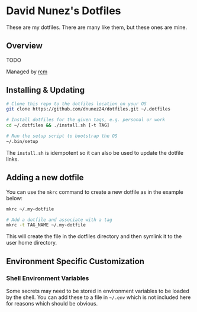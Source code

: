 # David Nunez's Dotfiles

These are my dotfiles. There are many like them, but these ones are mine.

## Overview

TODO

Managed by [rcm](https://thoughtbot.github.io/rcm/)

## Installing & Updating

```sh
# Clone this repo to the dotfiles location on your OS
git clone https://github.com/dnunez24/dotfiles.git ~/.dotfiles

# Install dotfiles for the given tags, e.g. personal or work
cd ~/.dotfiles && ./install.sh [-t TAG]

# Run the setup script to bootstrap the OS
~/.bin/setup
```

The `install.sh` is idempotent so it can also be used to update the dotfile links.

## Adding a new dotfile

You can use the `mkrc` command to create a new dotfile as in the example below:

```sh
mkrc ~/.my-dotfile

# Add a dotfile and associate with a tag
mkrc -t TAG_NAME ~/.my-dotfile
```

This will create the file in the dotfiles directory and then symlink it to the user home directory.

## Environment Specific Customization

### Shell Environment Variables

Some secrets may need to be stored in environment variables to be loaded by the shell. You can add these to a file in `~/.env` which is not included here for reasons which should be obvious. 
